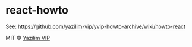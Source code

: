 # react-howto

See: https://github.com/yazilim-vip/yvip-howto-archive/wiki/howto-react

MIT © [Yazilim VIP](https://github.com/yazilim-vip/react-howto)
